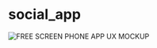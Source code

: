# social_app

![FREE SCREEN PHONE APP UX MOCKUP](https://user-images.githubusercontent.com/64127882/131220462-85b6c7aa-a070-499a-94a9-c916258f691f.jpg)
